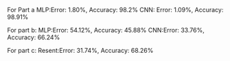 For Part a 
MLP:Error: 1.80%, Accuracy: 98.2%
CNN: Error: 1.09%, Accuracy: 98.91%

For part b:
MLP:Error: 54.12%, Accuracy: 45.88%
CNN:Error: 33.76%, Accuracy: 66.24%

For part c:
Resent:Error: 31.74%, Accuracy: 68.26%